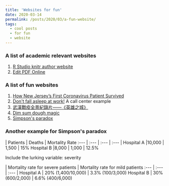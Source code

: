 ```yaml
---
title: 'Websites for fun'
date: 2020-03-14
permalink: /posts/2020/03/a-fun-website/
tags:
  - cool posts
  - for fun
  - website
---
```


### A list of academic relevant websites

1. [R Studio knitr author website](https://yihui.org/cn/vitae/)
2. [Edit PDF Online](https://www.pdfescape.com/open/)

### A list of fun websites

1. [How New Jersey’s First Coronavirus Patient Survived](https://www.nytimes.com/2020/04/05/magazine/first-coronavirus-patient-new-jersey.html?smtyp=cur&smid=fb-nytimes&fbclid=IwAR3RHBuxIyZiztTSFzgg1ZzGfultb3MOzuaNyaqmn6JrUBA17LtlTsfwJ1k)
1. [Don't fall asleep at work!](https://www.facebook.com/FirstResponsePhotography/videos/505550817000094/) A call center example
1. [武漢戰疫全景紀錄片——《英雄之城》](https://www.facebook.com/MFAofficeHK/videos/170527003950822/UzpfSTE1NjQ2ODYyNzgzNDU1ODoxNjk5MTQ3NTgwMjMzMzE0/)
1. [Dim sum dough magic](https://www.facebook.com/scmp/videos/2668404036729199)
1. [Simpson's paradox](https://baike.baidu.com/item/%E8%BE%9B%E6%99%AE%E6%A3%AE%E6%82%96%E8%AE%BA)

### Another example for Simpson's paradox
 | Patients | Deaths | Mortality Rate
:--- | :--- | :--- | :--- |
Hospital A |10,000 | 1,500 | 15%
Hospital B |8,000 | 1,000 | 12.5%

Include the lurking variable: severity

| Mortality rate for severe patients | Mortality rate for mild patients 
:--- | :--- | :--- |
Hospital A | 20% (1,400/10,000) | 3.3% (100/3,000)
Hospital B | 30% (600/2,000) | 6.6% (400/6,000)
